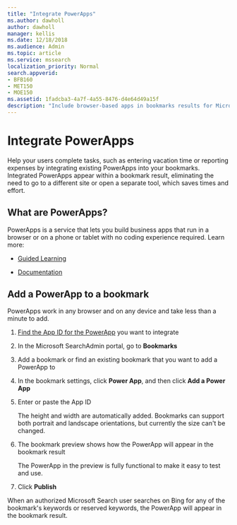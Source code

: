 ```yaml
---
title: "Integrate PowerApps"
ms.author: dawholl
author: dawholl
manager: kellis
ms.date: 12/18/2018
ms.audience: Admin
ms.topic: article
ms.service: mssearch
localization_priority: Normal
search.appverid:
- BFB160
- MET150
- MOE150
ms.assetid: 1fadcba3-4a7f-4a55-8476-d4e64d49a15f
description: "Include browser-based apps in bookmarks results for Microsoft Search"
---
```


# Integrate PowerApps

Help your users complete tasks, such as entering vacation time or reporting expenses by integrating existing PowerApps into your bookmarks. Integrated PowerApps appear within a bookmark result, eliminating the need to go to a different site or open a separate tool, which saves times and effort.
  
## What are PowerApps?

PowerApps is a service that lets you build business apps that run in a browser or on a phone or tablet with no coding experience required. Learn more:
  
- [Guided Learning](https://docs.microsoft.com/en-us/learn/browse/?products=powerapps)
    
- [Documentation](https://docs.microsoft.com/en-us/powerapps/)
    
## Add a PowerApp to a bookmark

PowerApps work in any browser and on any device and take less than a minute to add.
  
1. [Find the App ID for the PowerApp](https://docs.microsoft.com/en-us/powerapps/maker/canvas-apps/get-sessionid#get-an-app-id) you want to integrate 
    
2. In the Microsoft SearchAdmin portal, go to **Bookmarks**
    
3. Add a bookmark or find an existing bookmark that you want to add a PowerApp to
    
4. In the bookmark settings, click **Power App**, and then click **Add a Power App**
    
5. Enter or paste the App ID
    
    The height and width are automatically added. Bookmarks can support both portrait and landscape orientations, but currently the size can't be changed.
    
6. The bookmark preview shows how the PowerApp will appear in the bookmark result
    
    The PowerApp in the preview is fully functional to make it easy to test and use.
    
7. Click **Publish**
    
When an authorized Microsoft Search user searches on Bing for any of the bookmark's keywords or reserved keywords, the PowerApp will appear in the bookmark result.

  

